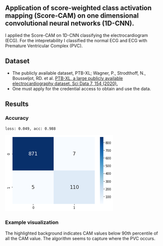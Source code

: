 ## Application of score-weighted class activation mapping (Score-CAM) on one dimensional convolutional neural networks (1D-CNN).
I applied the Score-CAM on 1D-CNN classifying the electrocardiogram (ECG). For the intepretability I classified the normal ECG and ECG with Premature Ventricular Complex (PVC).

## Dataset
- The publicly available dataset, PTB-XL; Wagner, P., Strodthoff, N., Bousseljot, RD. et al. [PTB-XL, a large publicly available electrocardiography dataset. Sci Data 7, 154 (2020).](https://doi.org/10.1038/s41597-020-0495-6)
- One must apply for the credential access to obtain and use the data.

## Results
### Accuracy
```
loss: 0.049, acc: 0.988
```
![confusion_matrix](images/cm.png "confusion_matrix")

### Example visualization
The highlighted background indicates CAM values below 90th percentile of all the CAM value. The algorithm seems to capture where the PVC occurs.
